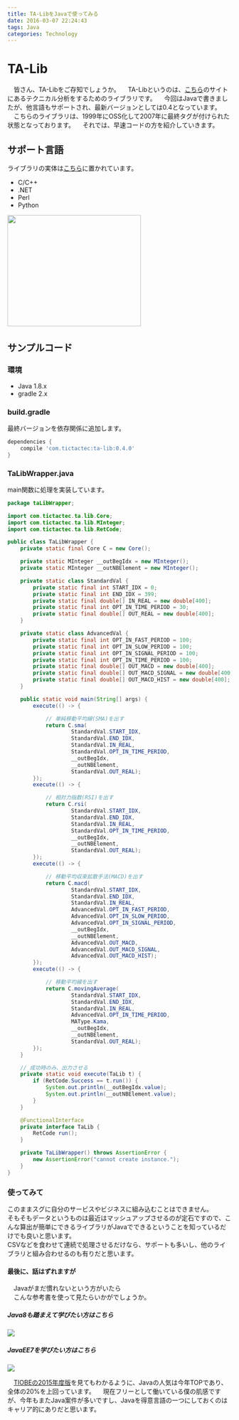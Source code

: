 ```yaml
---
title: TA-LibをJavaで使ってみる
date: 2016-03-07 22:24:43
tags: Java
categories: Technology
---
```

# TA-Lib
　皆さん、TA-Libをご存知でしょうか。
　TA-Libというのは、[こちら](http://ta-lib.org/)のサイトにあるテクニカル分析をするためのライブラリです。
　今回はJavaで書きましたが、他言語もサポートされ、最新バージョンとしては0.4となっています。
　こちらのライブラリは、1999年にOSS化して2007年に最終タグが付けられた状態となっております。
　それでは、早速コードの方を紹介していきます。

## サポート言語

ライブラリの実体は[こちら](http://sourceforge.net/p/ta-lib/code/HEAD/tree/tags/)に置かれています。

* C/C++
* .NET
* Perl
* Python

<a href="http://px.a8.net/svt/ejp?a8mat=2I0Y1E+D7PD4I+3C9Q+60H7L" target="_blank">
<img border="0" width="300" height="250" alt="" src="http://www24.a8.net/svt/bgt?aid=151209554799&wid=001&eno=01&mid=s00000015587001010000&mc=1"></a>
<img border="0" width="1" height="1" src="http://www13.a8.net/0.gif?a8mat=2I0Y1E+D7PD4I+3C9Q+60H7L" alt="">

## サンプルコード

### 環境
* Java 1.8.x
* gradle 2.x

### build.gradle
最終バージョンを依存関係に追加します。

``` gradle
dependencies {
    compile 'com.tictactec:ta-lib:0.4.0'
}
```

### TaLibWrapper.java
main関数に処理を実装しています。

``` java
package taLibWrapper;

import com.tictactec.ta.lib.Core;
import com.tictactec.ta.lib.MInteger;
import com.tictactec.ta.lib.RetCode;

public class TaLibWrapper {
    private static final Core C = new Core();

    private static MInteger __outBegIdx = new MInteger();
    private static MInteger __outNBElement = new MInteger();

    private static class StandardVal {
        private static final int START_IDX = 0;
        private static final int END_IDX = 399;
        private static final double[] IN_REAL = new double[400];
        private static final int OPT_IN_TIME_PERIOD = 30;
        private static final double[] OUT_REAL = new double[400];
    }

    private static class AdvancedVal {
        private static final int OPT_IN_FAST_PERIOD = 100;
        private static final int OPT_IN_SLOW_PERIOD = 100;
        private static final int OPT_IN_SIGNAL_PERIOD = 100;
        private static final int OPT_IN_TIME_PERIOD = 100;
        private static final double[] OUT_MACD = new double[400];
        private static final double[] OUT_MACD_SIGNAL = new double[400];
        private static final double[] OUT_MACD_HIST = new double[400];
    }

    public static void main(String[] args) {
        execute(() -> {

            // 単純移動平均線(SMA)を出す
            return C.sma(
                    StandardVal.START_IDX,
                    StandardVal.END_IDX,
                    StandardVal.IN_REAL,
                    StandardVal.OPT_IN_TIME_PERIOD,
                    __outBegIdx,
                    __outNBElement,
                    StandardVal.OUT_REAL);
        });
        execute(() -> {

            // 相対力指数(RSI)を出す
            return C.rsi(
                    StandardVal.START_IDX,
                    StandardVal.END_IDX,
                    StandardVal.IN_REAL,
                    StandardVal.OPT_IN_TIME_PERIOD,
                    __outBegIdx,
                    __outNBElement,
                    StandardVal.OUT_REAL);
        });
        execute(() -> {

            // 移動平均収束拡散手法(MACD)を出す
            return C.macd(
                    StandardVal.START_IDX,
                    StandardVal.END_IDX,
                    StandardVal.IN_REAL,
                    AdvancedVal.OPT_IN_FAST_PERIOD,
                    AdvancedVal.OPT_IN_SLOW_PERIOD,
                    AdvancedVal.OPT_IN_SIGNAL_PERIOD,
                    __outBegIdx,
                    __outNBElement,
                    AdvancedVal.OUT_MACD,
                    AdvancedVal.OUT_MACD_SIGNAL,
                    AdvancedVal.OUT_MACD_HIST);
        });
        execute(() -> {

            // 移動平均線を出す
            return C.movingAverage(
                    StandardVal.START_IDX,
                    StandardVal.END_IDX,
                    StandardVal.IN_REAL,
                    AdvancedVal.OPT_IN_TIME_PERIOD,
                    MAType.Kama,
                    __outBegIdx,
                    __outNBElement,
                    StandardVal.OUT_REAL);
        });
    }

    // 成功時のみ、出力させる
    private static void execute(TaLib t) {
        if (RetCode.Success == t.run()) {
            System.out.println(__outBegIdx.value);
            System.out.println(__outNBElement.value);
        }
    }

    @FunctionalInterface
    private interface TaLib {
        RetCode run();
    }

    private TaLibWrapper() throws AssertionError {
        new AssertionError("cannot create instance.");
    }
}
```

### 使ってみて

 このままスグに自分のサービスやビジネスに組み込むことはできません。  
 そもそもデータというものは最近はマッシュアップさせるのが定石ですので、こんな算出が簡単にできるライブラリがJavaでできるということを知っているだけでも良いと思います。  
 CSVなどを食わせて連続で処理させるだけなら、サポートも多いし、他のライブラリと組み合わせるのも有りだと思います。  


#### 最後に、話はずれますが
　Javaがまだ慣れないという方がいたら  
　こんな参考書を使って見たらいかがでしょうか。

##### Java8も踏まえて学びたい方はこちら

<a rel="nofollow" href="http://www.amazon.co.jp/gp/product/4774166855/ref=as_li_ss_il?ie=UTF8&camp=247&creative=7399&creativeASIN=4774166855&linkCode=as2&tag=slicascript-22"><img border="0" src="http://ws-fe.amazon-adsystem.com/widgets/q?_encoding=UTF8&ASIN=4774166855&Format=_SL250_&ID=AsinImage&MarketPlace=JP&ServiceVersion=20070822&WS=1&tag=slicascript-22" ></a><img src="http://ir-jp.amazon-adsystem.com/e/ir?t=slicascript-22&l=as2&o=9&a=4774166855" width="1" height="1" border="0" alt="" style="border:none !important; margin:0px !important;" />

##### JavaEE7を学びたい方はこちら

<a rel="nofollow" href="http://www.amazon.co.jp/gp/product/4798140929/ref=as_li_ss_il?ie=UTF8&camp=247&creative=7399&creativeASIN=4798140929&linkCode=as2&tag=slicascript-22"><img border="0" src="http://ws-fe.amazon-adsystem.com/widgets/q?_encoding=UTF8&ASIN=4798140929&Format=_SL250_&ID=AsinImage&MarketPlace=JP&ServiceVersion=20070822&WS=1&tag=slicascript-22" ></a><img src="http://ir-jp.amazon-adsystem.com/e/ir?t=slicascript-22&l=as2&o=9&a=4798140929" width="1" height="1" border="0" alt="" style="border:none !important; margin:0px !important;" />

　[TIOBEの2015年度版](http://www.tiobe.com/index.php/content/paperinfo/tpci/index.html)を見てもわかるように、Javaの人気は今年TOPであり、全体の20%を上回っています。
　現在フリーとして働いている僕の肌感ですが、今年もまたJava案件が多いですし、Javaを得意言語の一つにしておくのはキャリア的にありだと思います。
